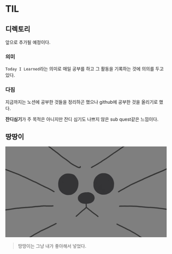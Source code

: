 # TIL

## 디렉토리

앞으로 추가될 예정이다.

### 의미
`Today I Learned`라는 의미로 매일 공부를 하고 그 활동을 기록하는 것에 의의를 두고 있다.

### 다짐
지금까지는 노션에 공부한 것들을 정리하곤 했으나 github에 공부한 것을 올리기로 했다.

**잔디심기**가 주 목적은 아니지만 잔디 심기도 나쁘지 않은 sub quest같은 느낌이다.

## 땅땅이
![땅땅이](땅땅이.png)
> 땅땅이는 그냥 내가 좋아해서 넣었다.